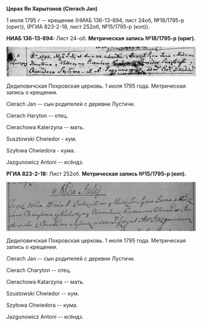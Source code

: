 **Церах Ян Харытонов (Cierach Jan)**

1 июля 1795 г -- крещение (НИАБ 136-13-894, лист 24об, №18/1795-р
(ориг)), (РГИА 823-2-18, лист 252об, №15/1795-р (коп)).

**НИАБ 136-13-894:** Лист 24-об. **Метрическая запись №18/1795-р
(ориг).**

![](./media/5cfe8e45ea04f82aba00aa377de182f7fbe9b516.png)

Дедиловичская Покровская церковь. 1 июля 1795 года. Метрическая запись о
крещении.

Cierach Jan -- сын родителей с деревни Лустичи.

Cierach Haryton -- отец.

Cierachowa Katerzyna -- мать.

Susztowski Chwiedor - кум.

Szyłowa Chwiedora - кума.

Jazgunowicz Antoni -- ксёндз.

**РГИА 823-2-18:** Лист 252об. **Метрическая запись №15/1795-р (коп).**

![](./media/56be1648ae9366279170dca310d97bbce7c57eb3.png)

Дедиловичская Покровская церковь. 1 июля 1795 года. Метрическая запись о
крещении.

Cierach Jan -- сын родителей с деревни Лустичи.

Cierach Charyton -- отец.

Cierachowa Katarzyna -- мать.

Szustowski Chwiedor -- кум.

Szyłowa Chwiedora -- кума.

Jazgunowicz Antoni -- ксёндз.
